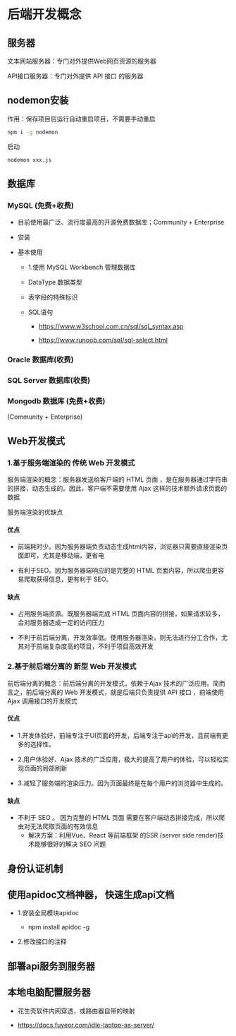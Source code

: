 # 后端开发概念

## 服务器

文本网站服务器：专门对外提供Web网页资源的服务器

API接口服务器：专门对外提供 API 接口 的服务器

## nodemon安装

作用：保存项目后运行自动重启项目，不需要手动重启

```bash
npm i -g nodemon
```

启动

```bash
nodemon xxx.js
```

## 数据库

### MySQL (免费+收费)

- 目前使用最广泛、流行度最高的开源免费数据库；Community + Enterprise

- 安装

- 基本使用

  - 1.使用 MySQL Workbench 管理数据库

  - DataType 数据类型

  - 表字段的特殊标识

  - SQL语句

    - https://www.w3school.com.cn/sql/sql_syntax.asp

    - https://www.runoob.com/sql/sql-select.html

### Oracle 数据库(收费)

### SQL Server 数据库(收费)

### Mongodb 数据库 (免费+收费)

(Community + Enterprise)

## Web开发模式

### 1.基于服务端渲染的 传统 Web 开发模式

服务端渲染的概念：服务器发送给客户端的 HTML 页面 ，是在服务器通过字符串的拼接，动态生成的。因此，客户端不需要使用 Ajax 这样的技术额外请求页面的数据

服务端渲染的优缺点

#### 优点

- 前端耗时少。因为服务器端负责动态生成html内容，浏览器只需要直接渲染页面即可，尤其是移动端，更省电

- 有利于SEO。因为服务器端响应的是完整的 HTML 页面内容，所以爬虫更容易爬取获得信息，更有利于 SEO。

#### 缺点

- 占用服务端资源。既服务器端完成 HTML 页面内容的拼接，如果请求较多，会对服务器造成一定的访问压力

- 不利于前后端分离，开发效率低。使用服务器渲染，则无法进行分工合作，尤其对于前端复杂度高的项目，不利于项目高效开发

### 2.基于前后端分离的 新型 Web 开发模式

前后端分离的概念：前后端分离的开发模式，依赖于Ajax 技术的广泛应用。简而言之，前后端分离的 Web 开发模式，就是后端只负责提供 API 接口 ，前端使用 Ajax 调用接口的开发模式

#### 优点

- 1.开发体验好，前端专注于UI页面的开发，后端专注于api的开发，且前端有更多的选择性。

- 2.用户体验好、Ajax 技术的广泛应用，极大的提高了用户的体验，可以轻松实现页面的局部刷新

- 3.减轻了服务端的渲染压力。因为页面最终是在每个用户的浏览器中生成的。

#### 缺点

- 不利于 SEO 。 因为完整的 HTML 页面 需要在客户端动态拼接完成，所以爬虫对无法爬取页面的有效信息
  - 解决方案：利用Vue、React 等前端框架 的SSR (server side render)技术能够很好的解决 SEO 问题

## 身份认证机制



## 使用apidoc文档神器， 快速生成api文档

- 1.安装全局模块apidoc
  - npm install apidoc -g

- 2.修改接口的注释

## 部署api服务到服务器



## 本地电脑配置服务器

- 花生壳软件内网穿透，或路由器自带的映射

- https://docs.fuyeor.com/idle-laptop-as-server/